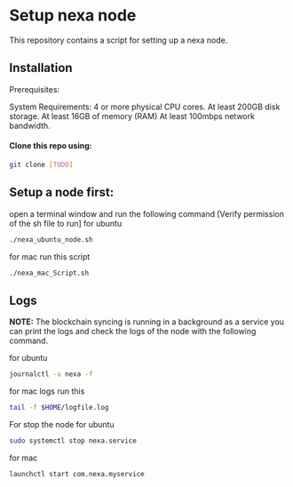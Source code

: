 # Setup nexa node

This repository contains a script for setting up a nexa node. 

## Installation

Prerequisites:

System Requirements:
    4 or more physical CPU cores.
    At least 200GB disk storage.
    At least 16GB of memory (RAM)
    At least 100mbps network bandwidth.

#### Clone this repo using:
```bash
git clone [TODO]

```
## Setup a node first:

open a terminal window and run the following command
[Verify permission of the sh file to run]
for ubuntu
```bash
./nexa_ubuntu_node.sh
```

for mac run this script 
```bash
./nexa_mac_Script.sh
```

## Logs
**NOTE:** The blockchain syncing is running in a background as a service you can print the logs and check the logs of the node with the following command.

for ubuntu 
```bash
journalctl -u nexa -f 
```

for mac logs run this
```bash
tail -f $HOME/logfile.log
```

For stop the node 
for ubuntu
```bash
sudo systemctl stop nexa.service
```

for mac
```bash
launchctl start com.nexa.myservice
```

